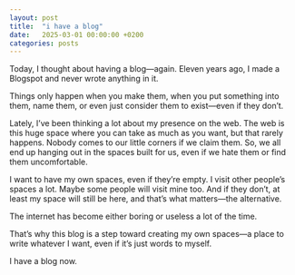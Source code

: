 ```yaml
---
layout: post
title:  "i have a blog"
date:   2025-03-01 00:00:00 +0200
categories: posts
---
```


Today, I thought about having a blog—again.
Eleven years ago, I made a Blogspot and never wrote anything in it.

Things only happen when you make them, when you put something into them, name them, or even just consider them to exist—even if they don’t.

Lately, I’ve been thinking a lot about my presence on the web. The web is this huge space where you can take as much as you want, but that rarely happens. Nobody comes to our little corners if we claim them. So, we all end up hanging out in the spaces built for us, even if we hate them or find them uncomfortable.

I want to have my own spaces, even if they’re empty. I visit other people’s spaces a lot. Maybe some people will visit mine too. And if they don’t, at least my space will still be here, and that’s what matters—the alternative.

The internet has become either boring or useless a lot of the time.

That’s why this blog is a step toward creating my own spaces—a place to write whatever I want, even if it’s just words to myself.

I have a blog now.
